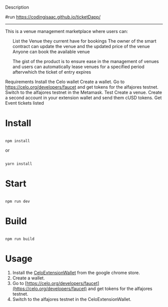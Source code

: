 Description

#run
https://codingisaac.github.io/ticketDapp/ 

<hr>
This is a venue management marketplace where users can:

<ul> 
List the Venue they current have for bookings
The owner of the smart contract can update the venue and the updated price of the venue
Anyone can book the available venue

The gist of the product is to ensure ease in the management of venues and users can automatically lease venues for a specified period aftervwhich the ticket of entry expires
</ul>

Requirements
Install the Celo wallet
Create a wallet.
Go to https://celo.org/developers/faucet and get tokens for the alfajores testnet.
Switch to the alfajores testnet in the Metamask.
Test
Create a venue.
Create a second account in your extension wallet and send them cUSD tokens.
Get Event tickets listed

# Install

```

npm install

```

or 

```

yarn install

```

# Start

```

npm run dev

```

# Build

```

npm run build

```
# Usage
1. Install the [CeloExtensionWallet](https://chrome.google.com/webstore/detail/celoextensionwallet/kkilomkmpmkbdnfelcpgckmpcaemjcdh?hl=en) from the google chrome store.
2. Create a wallet.
3. Go to [https://celo.org/developers/faucet](https://celo.org/developers/faucet) and get tokens for the alfajores testnet.
4. Switch to the alfajores testnet in the CeloExtensionWallet.